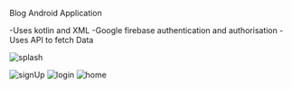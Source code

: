 Blog Android Application

-Uses kotlin and XML
-Google firebase authentication and authorisation
-Uses API to fetch Data



![splash](https://github.com/harshit6392/Concpts/assets/70310426/46190447-ad68-4df4-a999-386a90f69a37)

![signUp](https://github.com/harshit6392/Concpts/assets/70310426/b54255a3-deac-4418-88c1-dce85fd33126) 
![login](https://github.com/harshit6392/Concpts/assets/70310426/075fcc7c-c027-47ac-a439-ed991fb9b551)
![home](https://github.com/harshit6392/Concpts/assets/70310426/85adf8c2-5ffe-454f-82d1-80f82fb70952)

